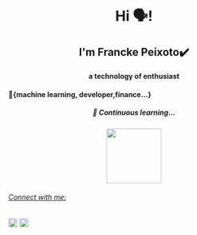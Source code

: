 <h1 align="center">Hi 🗣️!</h1>
<h2 align="center">I'm Francke Peixoto✔️</h2>
<h4 align="center">a technology  of enthusiast</h4> 
<h4>🧩{machine learning, developer,finance...}</h3>
<h5 align="center">🎯 Continuous learning...</h5>

<div align="center">
  <a align="center" href="https://github.com/franckepeixoto">
  <img align="center" height="110em" src="https://github-readme-stats.vercel.app/api?username=franckepeixoto&show_icons=true&theme=dark&include_all_commits=true&count_private=true"/>

</div>

<h6 align="left">Connect with me:</h6>
<p align="left">
<a href="https://www.linkedin.com/in/franckepeixoto/" target="blank"><img align="center" src="https://raw.githubusercontent.com/rahuldkjain/github-profile-readme-generator/master/src/images/icons/Social/linked-in-alt.svg" alt="https://www.linkedin.com/in/franckepeixoto/" height="18" /></a>
<a href="https://www.kaggle.com/franckepeixoto" target="blank">
<img align="center" src="https://raw.githubusercontent.com/rahuldkjain/github-profile-readme-generator/master/src/images/icons/Social/kaggle.svg" alt="https://www.kaggle.com/franckepeixoto" height="18"  /></a>
</p>
</div>

